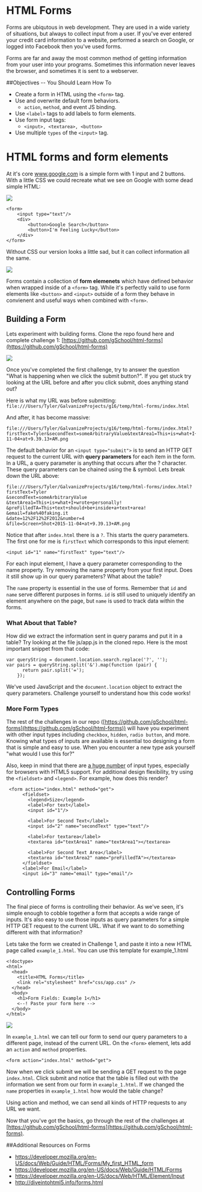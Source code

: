 # HTML Forms

Forms are ubiqutous in web development. They are used in a wide variety of situations, but always to collect input from a user. If you've ever entered your credit card information to a website, performed a search on Google, or logged into Facebook then you've used forms.

Forms are far and away the most common method of getting information from your user into your programs. Sometimes this information never leaves the browser, and sometimes it is sent to a webserver. 

##Objectives -- You Should Learn How To

* Create a form in HTML using the `<form>` tag.
* Use and overwrite default form behaviors.
	* `action`, `method`, and event JS binding.
* Use `<label>` tags to add labels to form elements.
* Use form input tags:
	* `<input>, <textarea>, <button>` 
* Use multiple `types` of the `<input>` tag.


# HTML forms and form elements

At it's core www.google.com is a simple form with 1 input and 2 buttons. With a little CSS we could recreate what we see on Google with some dead simple HTML:

![](http://i.imgur.com/hcP92bJ.png)

```
<form>
	<input type="text"/>
	<div>
		<button>Google Search</button>
		<button>I'm Feeling Lucky</button>
	</div>
</form>
```

Without CSS our version looks a little sad, but it can collect information  all the same.

![](http://i.imgur.com/vqOjeBe.png)

Forms contain a collection of __form elemenets__ which have defined behavior when wrapped inside of a `<form>` tag. While it's perfectly vaild to use form elements like `<button>` and `<input>` outside of a form they behave in convienent and useful ways when combined with `<form>`. 

## Building a Form

Lets experiment with building forms. Clone the repo found here and complete challenge 1: [https://github.com/gSchool/html-forms](https://github.com/gSchool/html-forms)

![](https://media1.giphy.com/media/YhyAJUCpno53y/200.gif)

Once you've completed the first challenge, try to answer the question "What is happening when we click the submit button?". If you get stuck try looking at the URL before and after you click submit, does anything stand out? 

Here is what my URL was before submitting:
`file:///Users/Tyler/GalvanizeProjects/g16/temp/html-forms/index.html`

And after, it has become massive:

```
file:///Users/Tyler/GalvanizeProjects/g16/temp/html-forms/index.html?firstText=Tyler&secondText=someArbitraryValue&textArea1=This+is+what+I+wrote+personally!&preFilledTA=This+text+should+be+inside+a+text+area!&email=fake%40faking.it&date=12%2F12%2F2012&number=4&file=Screen+Shot+2015-11-04+at+9.39.13+AM.png
```

The default behavior for an `<input type="submit">` is to send an HTTP GET request to the current URL with __query parameters__ for each item in the form. In a URL, a query parameter is anything that occurs after the ? character. These query parameters can be chained using the & symbol. Lets break down the URL above:

```
file:///Users/Tyler/GalvanizeProjects/g16/temp/html-forms/index.html?
firstText=Tyler
&secondText=someArbitraryValue
&textArea1=This+is+what+I+wrote+personally!
&preFilledTA=This+text+should+be+inside+a+text+area!
&email=fake%40faking.it
&date=12%2F12%2F2012&number=4
&file=Screen+Shot+2015-11-04+at+9.39.13+AM.png
```

Notice that after `index.html` there is a `?`. This starts the query parameters. The first one for me is `firstText` which corresponds to this input element:

```
<input id="1" name="firstText" type="text"/>
```

For each input element, I have a query parameter corresponding to the name property. Try removing the name property from your first input. Does it still show up in our query parameters? What about the table? 

The `name` property is essential in the use of forms. Remember that `id` and `name` serve different purposes in forms. `id` is still used to uniquely identify an element anywhere on the page, but `name` is used to track data within the forms. 

### What About that Table?

How did we extract the information sent in query params and put it in a table? Try looking at the file js/app.js in the cloned repo. Here is the most important snippet from that code:

```
var queryString = document.location.search.replace('?', '');
var pairs = queryString.split('&').map(function (pair) {
      return pair.split('=');
    });
```

We've used JavaScript and the `document.location` object to extract the query parameters. Challenge yourself to understand how this code works!


### More Form Types

The rest of the challenges in our repo ([https://github.com/gSchool/html-forms](https://github.com/gSchool/html-forms)) will have you experiment with other input types including `checkbox`, `hidden`, `radio button`, and more. Knowing what types of inputs are available is essential too designing a form that is simple and easy to use. When you encounter a new type ask yourself "what would I use this for?" 

Also, keep in mind that there are [a huge number](https://developer.mozilla.org/en-US/docs/Web/HTML/Element/input) of input types, especially for browsers with HTML5 support. For additional design flexibility, try using the `<fieldset>` and `<legend>`. For example, how does this render?

```
 <form action="index.html" method="get">
      <fieldset>
        <legend>Size</legend>
        <label>For text</label>
        <input id="1"/>

        <label>For Second Text</label>
        <input id="2" name="secondText" type="text"/>

        <label>For textarea</label>
        <textarea id="textArea1" name="textArea1"></textarea>

        <label>For Second Text Area</label>
        <textarea id="textArea2" name="preFilledTA"></textarea>
      </fieldset>
      <label>For Email</label>
      <input id="3" name="email" type="email"/>
```


## Controlling Forms

The final piece of forms is controlling their behavior. As we've seen, it's simple enough to cobble together a form that accepts a wide range of inputs. It's also easy to use those inputs as query parameters for a simple HTTP GET request to the current URL. What if we want to do something different with that information? 

Lets take the form we created in Challenge 1, and paste it into a new HTML page called `example_1.html`. You can use this template for example_1.html

```
<!doctype>
<html>
  <head>
    <title>HTML Forms</title>
    <link rel="stylesheet" href="css/app.css" />
  </head>
  <body>
    <h1>Form Fields: Example 1</h1>
	<--! Paste your form here -->
  </body>
</html>
```

![](http://www.animatedgif.net/computers/a_10mailput_e0.gif)

In `example_1.html` we can tell our form to send our query parameters to a different page, instead of the current URL. On the `<form>` element, lets add an `action` and `method` properties. 

```
<form action="index.html" method="get">
```

Now when we click submit we will be sending a GET request to the page `index.html`. Click submit and notice that the table is filled out with the information we sent from our form in `example_1.html`. If we changed the `name` properties in `example_1.html` how would the table change? 

Using action and method, we can send all kinds of HTTP requests to any URL we want.

Now that you've got the basics, go through the rest of the challenges at [https://github.com/gSchool/html-forms](https://github.com/gSchool/html-forms). 

##Additional Resources on Forms

- https://developer.mozilla.org/en-US/docs/Web/Guide/HTML/Forms/My_first_HTML_form
- https://developer.mozilla.org/en-US/docs/Web/Guide/HTML/Forms
- https://developer.mozilla.org/en-US/docs/Web/HTML/Element/Input
- http://diveintohtml5.info/forms.html
